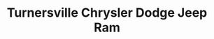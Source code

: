 ---
title: "Turnersville Chrysler Dodge Jeep Ram"
url: /sicklerville/turnersville-chrysler-dodge-jeep-ram/
shop: car
---